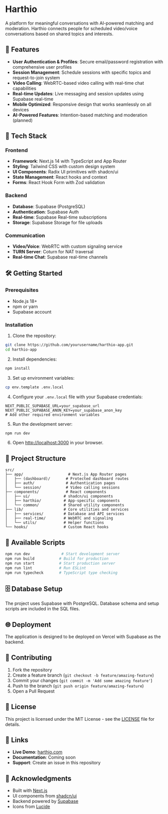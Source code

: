 # Harthio

A platform for meaningful conversations with AI-powered matching and moderation. Harthio connects people for scheduled video/voice conversations based on shared topics and interests.

## 🌟 Features

- **User Authentication & Profiles**: Secure email/password registration with comprehensive user profiles
- **Session Management**: Schedule sessions with specific topics and request-to-join system
- **Video Calling**: WebRTC-based video calling with real-time chat capabilities
- **Real-time Updates**: Live messaging and session updates using Supabase real-time
- **Mobile Optimized**: Responsive design that works seamlessly on all devices
- **AI-Powered Features**: Intention-based matching and moderation (planned)

## 🚀 Tech Stack

### Frontend
- **Framework**: Next.js 14 with TypeScript and App Router
- **Styling**: Tailwind CSS with custom design system
- **UI Components**: Radix UI primitives with shadcn/ui
- **State Management**: React hooks and context
- **Forms**: React Hook Form with Zod validation

### Backend
- **Database**: Supabase (PostgreSQL)
- **Authentication**: Supabase Auth
- **Real-time**: Supabase Real-time subscriptions
- **Storage**: Supabase Storage for file uploads

### Communication
- **Video/Voice**: WebRTC with custom signaling service
- **TURN Server**: Coturn for NAT traversal
- **Real-time Chat**: Supabase real-time channels

## 🛠️ Getting Started

### Prerequisites
- Node.js 18+ 
- npm or yarn
- Supabase account

### Installation

1. Clone the repository:
```bash
git clone https://github.com/yourusername/harthio-app.git
cd harthio-app
```

2. Install dependencies:
```bash
npm install
```

3. Set up environment variables:
```bash
cp env.template .env.local
```

4. Configure your `.env.local` file with your Supabase credentials:
```env
NEXT_PUBLIC_SUPABASE_URL=your_supabase_url
NEXT_PUBLIC_SUPABASE_ANON_KEY=your_supabase_anon_key
# Add other required environment variables
```

5. Run the development server:
```bash
npm run dev
```

6. Open [http://localhost:3000](http://localhost:3000) in your browser.

## 📁 Project Structure

```
src/
├── app/                    # Next.js App Router pages
│   ├── (dashboard)/       # Protected dashboard routes
│   ├── auth/              # Authentication pages
│   └── session/           # Video calling sessions
├── components/            # React components
│   ├── ui/               # shadcn/ui components
│   ├── harthio/          # App-specific components
│   └── common/           # Shared utility components
├── lib/                  # Core utilities and services
│   ├── services/         # Database and API services
│   ├── real-time/        # WebRTC and signaling
│   └── utils/            # Helper functions
└── hooks/                # Custom React hooks
```

## 🔧 Available Scripts

```bash
npm run dev              # Start development server
npm run build           # Build for production
npm run start           # Start production server
npm run lint            # Run ESLint
npm run typecheck       # TypeScript type checking
```

## 🗄️ Database Setup

The project uses Supabase with PostgreSQL. Database schema and setup scripts are included in the SQL files.

## 🌐 Deployment

The application is designed to be deployed on Vercel with Supabase as the backend.

## 🤝 Contributing

1. Fork the repository
2. Create a feature branch (`git checkout -b feature/amazing-feature`)
3. Commit your changes (`git commit -m 'Add some amazing feature'`)
4. Push to the branch (`git push origin feature/amazing-feature`)
5. Open a Pull Request

## 📄 License

This project is licensed under the MIT License - see the [LICENSE](LICENSE) file for details.

## 🔗 Links

- **Live Demo**: [harthio.com](https://harthio.com)
- **Documentation**: Coming soon
- **Support**: Create an issue in this repository

## 🙏 Acknowledgments

- Built with [Next.js](https://nextjs.org/)
- UI components from [shadcn/ui](https://ui.shadcn.com/)
- Backend powered by [Supabase](https://supabase.com/)
- Icons from [Lucide](https://lucide.dev/)